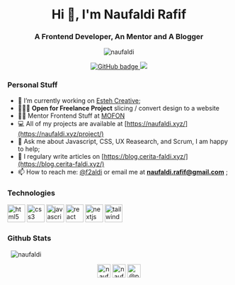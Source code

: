 <h1 align="center">Hi 👋, I'm Naufaldi Rafif</h1>
<h3 align="center">A Frontend Developer, An Mentor and A Blogger</h3>

<p align="center"> <img src="https://komarev.com/ghpvc/?username=naufaldi" alt="naufaldi" /> </p>

<p align="center">
  <a href="https://github.com/naufaldi?tab=followers">
    <img src="https://img.shields.io/github/followers/naufaldi?label=Followers&logo=GitHub&style=for-the-badge" alt="GitHub badge" />
  </a>
  <a href="http://twitter.com/naufaldi">
    <img src="https://img.shields.io/twitter/follow/f2aldi?label=Twitter&logo=twitter&style=for-the-badge" />
  </a>
</p>

### Personal Stuff
- 🔭 I’m currently working on [Esteh Creative](https://esteh.id/);
- 👨🏼‍💻 **Open for Freelance Project** slicing / convert design to a website
- 👨‍🏫 Mentor Frontend Stuff at [MOFON](https://mentee.naufaldi.xyz)
- 💻 All of my projects are available at [https://naufaldi.xyz/](https://naufaldi.xyz/project/)
- 💬 Ask me about Javascript, CSS, UX Reasearch, and Scrum, I am happy to help;
- 📝 I regulary write articles on [https://blog.cerita-faldi.xyz/](https://blog.cerita-faldi.xyz/)
- 📫 How to reach me: [@f2aldi](https://twitter.com/f2aldi) or email me at **naufaldi.rafif@gmail.com**  ;

### Technologies
<p>
    <img src="https://devicons.github.io/devicon/devicon.git/icons/html5/html5-original-wordmark.svg" alt="html5" width="40" height="40"/>
    <img src="https://devicons.github.io/devicon/devicon.git/icons/css3/css3-original-wordmark.svg" alt="css3" width="40" height="40"/>
    <img src="https://devicons.github.io/devicon/devicon.git/icons/javascript/javascript-original.svg" alt="javascript" width="40" height="40"/>
    <img src="https://devicons.github.io/devicon/devicon.git/icons/react/react-original-wordmark.svg" alt="react" width="40" height="40"/>
    <img src="https://cdn.worldvectorlogo.com/logos/nextjs-3.svg" alt="nextjs" width="40" height="40"/>
    <img src="https://www.vectorlogo.zone/logos/tailwindcss/tailwindcss-icon.svg" alt="tailwind" width="40" height="40"/>     
</p>


### Github Stats

<p>&nbsp;
    <img align="center" src="https://github-readme-stats.vercel.app/api?username=naufaldi&show_icons=true" alt="naufaldi" />
</p>

<p align="center">
    <a href="https://linkedin.com/in/naufaldirafif" target="blank"><img align="center" src="https://cdn.jsdelivr.net/npm/simple-icons@3.0.1/icons/linkedin.svg" alt="naufaldi" height="30" width="30" /></a>
    <a href="https://twitter.com/f2aldi" target="blank"><img align="center" src="https://cdn.jsdelivr.net/npm/simple-icons@3.0.1/icons/twitter.svg" alt="naufaldi" height="30" width="30" /></a>
    <a href="https://medium.com/@naufaldi" target="blank"><img align="center" src="https://cdn.jsdelivr.net/npm/simple-icons@3.0.1/icons/medium.svg" alt="@pbteja1998" height="30" width="30" /></a>    
</p>
